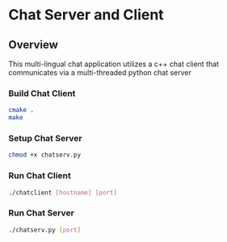 # Chat Server and Client

## Overview
This multi-lingual chat application utilizes a c++ chat client that communicates via a multi-threaded python chat server

### Build Chat Client

```sh
cmake .
make
```

### Setup Chat Server

```sh
chmod +x chatserv.py
```

### Run Chat Client

```sh
./chatclient [hostname] [port]
```

### Run Chat Server
```sh
./chatserv.py [port]
```

